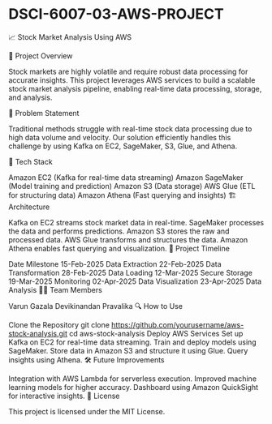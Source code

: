 # DSCI-6007-03-AWS-PROJECT
📈 Stock Market Analysis Using AWS

📌 Project Overview

Stock markets are highly volatile and require robust data processing for accurate insights. This project leverages AWS services to build a scalable stock market analysis pipeline, enabling real-time data processing, storage, and analysis.

🚀 Problem Statement

Traditional methods struggle with real-time stock data processing due to high data volume and velocity. Our solution efficiently handles this challenge by using Kafka on EC2, SageMaker, S3, Glue, and Athena.

🔧 Tech Stack

Amazon EC2 (Kafka for real-time data streaming)
Amazon SageMaker (Model training and prediction)
Amazon S3 (Data storage)
AWS Glue (ETL for structuring data)
Amazon Athena (Fast querying and insights)
🏗️ Architecture

Kafka on EC2 streams stock market data in real-time.
SageMaker processes the data and performs predictions.
Amazon S3 stores the raw and processed data.
AWS Glue transforms and structures the data.
Amazon Athena enables fast querying and visualization.
📅 Project Timeline

Date	Milestone
15-Feb-2025	Data Extraction
22-Feb-2025	Data Transformation
28-Feb-2025	Data Loading
12-Mar-2025	Secure Storage
19-Mar-2025	Monitoring
02-Apr-2025	Data Visualization
23-Apr-2025	Data Analysis
👨‍💻 Team Members

Varun Gazala
Devikinandan
Pravalika
🔍 How to Use

Clone the Repository
git clone https://github.com/yourusername/aws-stock-analysis.git
cd aws-stock-analysis
Deploy AWS Services
Set up Kafka on EC2 for real-time data streaming.
Train and deploy models using SageMaker.
Store data in Amazon S3 and structure it using Glue.
Query insights using Athena.
🛠️ Future Improvements

Integration with AWS Lambda for serverless execution.
Improved machine learning models for higher accuracy.
Dashboard using Amazon QuickSight for interactive insights.
📜 License

This project is licensed under the MIT License.
